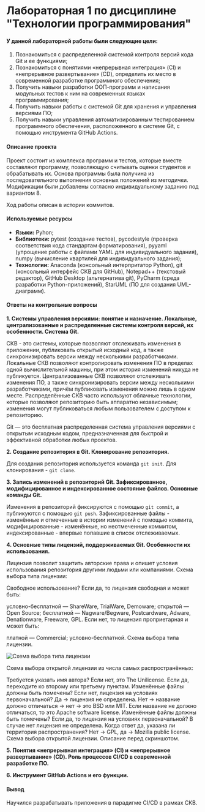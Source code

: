 # Лабораторная 1 по дисциплине "Технологии программирования"

#### У данной лабораторной работы были следующие цели:
1. Познакомиться c распределенной системой контроля версий кода Git и ее функциями;
2. Познакомиться с понятиями «непрерывная интеграция» (CI) и «непрерывное развертывание» (CD), определить их место в современной разработке программного обеспечения;
3. Получить навыки разработки ООП-программ и написания модульных тестов к ним на современных языках программирования;
4. Получить навыки работы с системой Git для хранения и управления версиями ПО;
5. Получить навыки управления автоматизированным тестированием программного обеспечения, расположенного в системе Git, с помощью инструмента GitHub Actions.

#### Описание проекта
Проект состоит из комплекса программ и тестов, которые вместе составляют программу, позволяющую считывать оценки студентов и обрабатывать их. Основа программы была получина из последовательного выполнения основных положений из методички. Модификации были добавлены согласно индивидуальному заданию под вариантом 8.

Ход работы описан в истории коммитов.

#### Используемые ресурсы
- **Языки:** Pyhon;
- **Библиотеки:** pytest (создание тестов), pycodestyle (проверка соответствия кода стандартам форматирования), pyyaml (упрощение работы с файлами YAML для индивидуального задания), numpy (вычисление квартилей для индивидуального задания);
- **Технологии:** Anaconda (консольный интерпритатор Python), git (консольный интерфейс СКВ для GitHub), Notepad++ (текстовый редактор), GitHub Desktop (альтернатива git), PyCharm (среда разработки Python-приложений), StarUML (ПО для создания UML-диаграмм).

#### Ответы на контрольные вопросы
**1. Системы управления версиями: понятие и назначение. Локальные, централизованные и распределенные системы контроля версий, их особенности. Система Git.**

СКВ - это системы, которые позволяют отслеживать изменения в приложении, публиковать открытый исходный код, а также синхронизировать версии между несколькими разработчиками. Локальные СКВ позволяют контролировать изменения ПО в пределах одной вычислительной машины, при этом история изменений никуда не публикуется. Централизованные СКВ позволяют отслеживать изменения ПО, а также синхронизировать версии между несколькими разработчиками, причём публиковать изменения можно лишь в одном месте. Распределённые СКВ часто используют облачные технологии, которые позволяют репозиторию быть аппаратно независимым; изменения могут публиковаться любым пользователем с доступом к репозиторию.

Git — это бесплатная распределенная система управления версиями с открытым исходным кодом, предназначенная для быстрой и эффективной обработки любых проектов.

**2. Создание репозитория в Git. Клонирование репозитория.**

Для создания репозитория используется команда `git init`. Для клонирования - `git clone`.

**3. Запись изменений в репозиторий Git. Зафиксированное, модифицированное и индексированное состояние файлов. Основные команды Git.**

Изменения в репозиторий фиксируются с помощью `git commit`, а публикуются с помощью `git push`. Зафиксированные файлы - изменённые и отмеченные в истории изменений с помощью коммита, модифицированные - изменённые, но неотмеченные коммитом, индексированные - впервые попавшие в список отслеживаемых.

**4. Основные типы лицензий, поддерживаемых Git. Особенности их использования.**

Лицензия позволит защитить авторские права и опишет условия использования репозитория другими людьми или компаниями. Схема выбора типа лицензии:

Свободное использование? Если да, то лицензия свободная и может быть:

условно-бесплатной — ShareWare, TrialWare, Demoware;
открытой — Open Source;
бесплатной — Nagware/Begware, Postcardware, Adware, Denationware, Freeware, GPL.
Если нет, то лицензия проприетарная и может быть:

платной — Commercial;
условно-бесплатной.
Схема выбора типа лицензии.

![Схема выбора типа лицензии](https://github.com/user-attachments/assets/04d21ab0-e53d-4214-a385-abb23d9fd43f)

Схема выбора открытой лицензии из числа самых распространённых:



Требуется указать имя автора? Если нет, это The Unilicense. Если да, переходите ко второму или третьему пунктам.
Изменённые файлы должны быть помечены? Если нет, лицензия на условиях первоначальной? Да → лицензия не определена. Нет → название должно отличаться → нет → это BSD или MIT. Если название не должно отличаться, то это Apache software license.
Изменённые файлы должны быть помечены? Если да, то лицензия на условиях первоначальной? В случае нет лицензия не определена. Когда ответ да, указана ли территория распространения? Нет → GPL, да → Mozilla public license.
Схема выбора открытой лицензии. Описание перед скриншотом.

**5. Понятия «непрерывная интеграция» (CI) и «непрерывное развертывание» (CD). Роль процессов CI/CD в современной разработке ПО.**


**6. Инструмент GitHub Actions и его функции.**


#### Вывод
Научился разрабатывать приложения в парадигме CI/CD в рамках СКВ.
